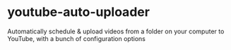 # youtube-auto-uploader
Automatically schedule &amp; upload videos from a folder on your computer to YouTube, with a bunch of configuration options
